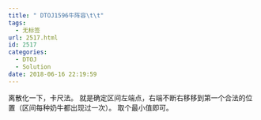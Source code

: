 ```yaml
---
title: " DTOJ1596牛阵容\t\t"
tags:
  - 无标签
url: 2517.html
id: 2517
categories:
  - DTOJ
  - Solution
date: 2018-06-16 22:19:59
---
```


离散化一下，卡尺法。 就是确定区间左端点，右端不断右移移到第一个合法的位置（区间每种奶牛都出现过一次）。 取个最小值即可。
